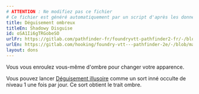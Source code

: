 ```yaml
---
# ATTENTION : Ne modifiez pas ce fichier
# Ce fichier est généré automatiquement par un script d'après les données du module Foundry VTT officiel et de sa traduction
title: Déguisement ombreux
titleEn: Shadowy Disguise
id: oSA1Ii6gTRGobeSO
urlFr: https://gitlab.com/pathfinder-fr/foundryvtt-pathfinder2-fr/-/blob/master/data/feats/oSA1Ii6gTRGobeSO.htm
urlEn: https://gitlab.com/hooking/foundry-vtt---pathfinder-2e/-/blob/master/packs/data/feats.db/shadowy-disguise.json
layout: dons
---
```

Vous vous enroulez vous-même d'ombre pour changer votre apparence.

Vous pouvez lancer [Déguisement illusoire](../sorts/déguisement-illusoire.html) comme un sort inné occulte de niveau 1 une fois par jour. Ce sort obtient le trait ombre.

